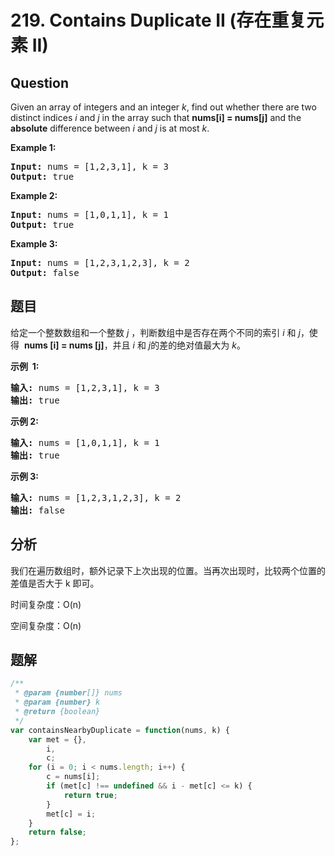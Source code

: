 # 219. Contains Duplicate II (存在重复元素 II)

## Question

Given an array of integers and an integer _k_, find out whether there are two distinct indices _i_ and _j_ in the array such that **nums\[i\] = nums\[j\]** and the **absolute** difference between _i_ and _j_ is at most _k_.

**Example 1:**

<pre><strong>Input: </strong>nums = <span id="example-input-1-1">[1,2,3,1]</span>, k = <span id="example-input-1-2">3</span>
<strong>Output: </strong><span id="example-output-1">true</span>
</pre>

**Example 2:**

<pre><strong>Input: </strong>nums = <span id="example-input-2-1">[1,0,1,1]</span>, k = <span id="example-input-2-2">1</span>
<strong>Output: </strong><span id="example-output-2">true</span>
</pre>

**Example 3:**

<pre><strong>Input: </strong>nums = <span id="example-input-3-1">[1,2,3,1,2,3]</span>, k = <span id="example-input-3-2">2</span>
<strong>Output: </strong><span id="example-output-3">false</span>
</pre>

## 题目

给定一个整数数组和一个整数 _j_ ，判断数组中是否存在两个不同的索引 _i_ 和 _j_，使得  **nums \[i\] = nums \[j\]**，并且 _i_ 和 *j*的差的绝对值最大为 _k_。

**示例  1:**

<pre><strong>输入:</strong> nums = [1,2,3,1], k<em> </em>= 3
<strong>输出:</strong> true</pre>

**示例 2:**

<pre><strong>输入: </strong>nums = [1,0,1,1], k<em> </em>=<em> </em>1
<strong>输出:</strong> true</pre>

**示例 3:**

<pre><strong>输入: </strong>nums = [1,2,3,1,2,3], k<em> </em>=<em> </em>2
<strong>输出:</strong> false</pre>

## 分析

我们在遍历数组时，额外记录下上次出现的位置。当再次出现时，比较两个位置的差值是否大于 k 即可。

时间复杂度：O(n)

空间复杂度：O(n)

## 题解

```javascript
/**
 * @param {number[]} nums
 * @param {number} k
 * @return {boolean}
 */
var containsNearbyDuplicate = function(nums, k) {
    var met = {},
        i,
        c;
    for (i = 0; i < nums.length; i++) {
        c = nums[i];
        if (met[c] !== undefined && i - met[c] <= k) {
            return true;
        }
        met[c] = i;
    }
    return false;
};
```
